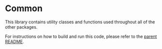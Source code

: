 # Common

This library contains utility classes and functions used throughout all of the other packages.

For instructions on how to build and run this code, please refer to the [parent README](../../README.md).
